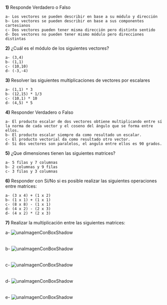 
**1)** Responde Verdadero o Falso

    a- Los vectores se pueden describir en base a su módulo y dirección
    b- Los vectores se pueden describir en base a sus componentes cartesianos
    c- Dos vectores pueden tener misma dirección pero distinto sentido
    d- Dos vectores no pueden tener mismo módulo pero direcciones distintas


**2)** ¿Cuál es el módulo de los siguientes vectores?

    a- (3,4)
    b- (1,1)
    c- (10,10)
    d- (-3,-4)

**3)** Resolver las siguientes multiplicaciones de vectores por escalares

    a- (1,1) * 3
    b- (12,15) * 1/3
    c- (10,1) * 10
    d- (4,5) * 5

**4)** Responder Verdadero o Falso

    a- El producto escalar de dos vectores obtiene multiplicando entre sí la norma de cada vector y el coseno del ángulo que se forma entre ellos.
    b- El producto escalar siempre da como resultado un escalar.
    c- El producto vectorial da como resultado otro vector.
    d- Si dos vectores son paralelos, el angulo entre ellos es 90 grados.

**5)** ¿Que dimensiones tienen las siguientes matrices?

    a- 5 filas y 7 columnas
    b- 2 columnas y 9 filas
    c- 3 filas y 3 columnas

**6)** Responder con Si/No si es posible realizar las siguientes operaciones entre matrices:

    a- (3 x 4) + (1 x 2)
    b- (1 x 1) + (1 x 1)
    c- (8 x 8) - (1 x 1)
    d- (4 x 2) - (2 x 3)
    d- (4 x 2) * (2 x 3)

**7)** Realizar la multiplicación entre las siguientes matrices:

a-
![unaImagenConBoxShadow](../_src/assets/ejercicios/producto1.png)
<br>
<br>
<br>
b-
![unaImagenConBoxShadow](../_src/assets/ejercicios/producto2.png)
<br>
<br>
<br>
c-
![unaImagenConBoxShadow](../_src/assets/ejercicios/producto3.png)
<br>
<br>
<br>
d-
![unaImagenConBoxShadow](../_src/assets/ejercicios/producto4.png)
<br>
<br>
<br>
e-
![unaImagenConBoxShadow](../_src/assets/ejercicios/producto5.png)
<br>
<br>
<br>
